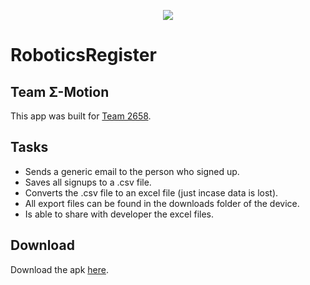 <p align="center">
  <img src="https://gitlab.com/JavaCafe01/RoboticsRegister/blob/master/app/src/main/res/mipmap-xhdpi/ic_launcher.png" />
</p>

# RoboticsRegister

## Team Σ-Motion
This app was built for [Team 2658](https://www.team2658.org/).

## Tasks
* Sends a generic email to the person who signed up.
* Saves all signups to a .csv file.
* Converts the .csv file to an excel file (just incase data is lost).
* All export files can be found in the downloads folder of the device.
* Is able to share with developer the excel files.

## Download
Download the apk [here](https://gitlab.com/JavaCafe01/RoboticsRegister/tags).

